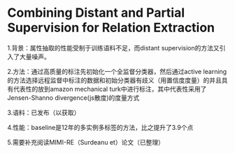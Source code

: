 # Combining Distant and Partial Supervision for Relation Extraction

1.背景：属性抽取的性能受制于训练语料不足，而distant supervision的方法又引入了大量噪声。

2.方法：通过高质量的标注先初始化一个全监督分类器，然后通过active learning的方法选择远程监督中标注的数据和初始分类器有歧义（用置信度度量）的并且具有代表性的放到amazon mechanical turk中进行标注，其中代表性采用了Jensen-Shanno divergence(js散度)的度量方式

3.语料：已发布（以获取）

4.性能：baseline是12年的多实例多标签的方法，比之提升了3.9个点

5.需要补充阅读MIMI-RE（Surdeanu et）论文（已整理）